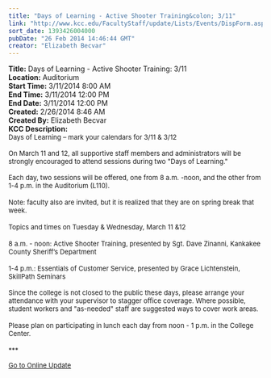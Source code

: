 ```yaml
---
title: "Days of Learning - Active Shooter Training&colon; 3/11"
link: "http://www.kcc.edu/FacultyStaff/update/Lists/Events/DispForm.aspx?ID=492"
sort_date: 1393426004000
pubDate: "26 Feb 2014 14:46:44 GMT"
creator: "Elizabeth Becvar"
---
```


<div><b>Title:</b> Days of Learning - Active Shooter Training: 3/11</div>
<div><b>Location:</b> Auditorium</div>
<div><b>Start Time:</b> 3/11/2014 8:00 AM</div>
<div><b>End Time:</b> 3/11/2014 12:00 PM</div>
<div><b>End Date:</b> 3/11/2014 12:00 PM</div>
<div><b>Created:</b> 2/26/2014 8:46 AM</div>
<div><b>Created By:</b> Elizabeth Becvar</div>
<div><b>KCC Description:</b> <div class="ExternalClassC2101F8027114E0F92613D46DDCF0023">
<div><font size="2">Days of Learning – mark your calendars for 3/11 &amp; 3/12</font></div>
<div><font size="2">  </font></div>
<div><font size="2">On March 11 and 12, all supportive staff members and administrators will be strongly encouraged to attend sessions during two &quot;Days of Learning.&quot; <br /> <br />Each day, two sessions will be offered, one from 8 a.m. -noon, and the other from 1-4 p.m. in the Auditorium (L110).</font></div>
<div><font size="2"></font> </div>
<div><font size="2">Note: faculty also are invited, but it is realized that they are on spring break that week.</font></div>
<div><font size="2"></font> </div>
<div><font size="2">Topics and times on Tuesday &amp; Wednesday, March 11 &amp;12</font></div>
<div><font size="2"></font> </div>
<div><font size="2">8 a.m. - noon: Active Shooter Training, presented by Sgt. Dave Zinanni, Kankakee County Sheriff’s Department</font></div>
<div> </div>
<div><font size="2">1-4 p.m.: Essentials of Customer Service, presented by Grace Lichtenstein, SkillPath Seminars<br /> <br />Since the college is not closed to the public these days, please arrange your attendance with your supervisor to stagger office coverage. Where possible, student workers and &quot;as-needed&quot; staff are suggested ways to cover work areas.</font></div>
<div><font size="2"></font> </div>
<div><font size="2">Please plan on participating in lunch each day from noon - 1 p.m. in the College Center.</font></div>
<div><font size="2"></font> </div>
<div><font size="2">***</font></div>
<p><font size="2"><a href="/FacultyStaff/update/Pages/dailyupdate.aspx">Go to Online Update</a></font></p>
<p><font size="2"></font> </p>
<p><font size="2"> </p>
<div><br /> </font></div></div></div>
